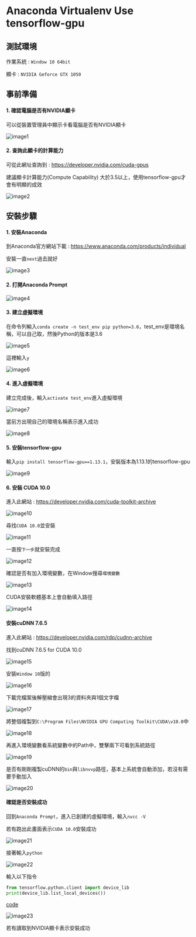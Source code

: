 # Anaconda Virtualenv Use tensorflow-gpu
## 測試環境
作業系統 : `Window 10 64bit`
   
顯卡 : `NVIDIA Geforce GTX 1050`
## 事前準備
#### 1. 確認電腦是否有NVIDIA顯卡

可以從裝置管理員中顯示卡看電腦是否有NVIDIA顯卡

![image1](https://github.com/Offliners/Anaconda-Virtualenv-Use-tensorflow-gpu/blob/master/image/image1.PNG)

#### 2. 查詢此顯卡的計算能力
可從此網址查詢到 : https://developer.nvidia.com/cuda-gpus

建議顯卡計算能力(Compute Capability) 大於3.5以上，使用tensorflow-gpu才會有明顯的成效

![image2](https://github.com/Offliners/Anaconda-Virtualenv-Use-tensorflow-gpu/blob/master/image/image2.PNG)
## 安裝步驟
#### 1. 安裝Anaconda
到Anaconda官方網站下載 : https://www.anaconda.com/products/individual

安裝一直`next`過去就好

![image3](https://github.com/Offliners/Anaconda-Virtualenv-Use-tensorflow-gpu/blob/master/image/image3.PNG)

#### 2. 打開Anaconda Prompt

![image4](https://github.com/Offliners/Anaconda-Virtualenv-Use-tensorflow-gpu/blob/master/image/image4.PNG)

#### 3. 建立虛擬環境
在命令列輸入`conda create -n test_env pip python=3.6`，test_env是環境名稱，可以自己取，然後Python的版本是3.6

![image5](https://github.com/Offliners/Anaconda-Virtualenv-Use-tensorflow-gpu/blob/master/image/image5.PNG)

這裡輸入`y`

![image6](https://github.com/Offliners/Anaconda-Virtualenv-Use-tensorflow-gpu/blob/master/image/image6.PNG)

#### 4. 進入虛擬環境
建立完成後，輸入`activate test_env`進入虛擬環境

![image7](https://github.com/Offliners/Anaconda-Virtualenv-Use-tensorflow-gpu/blob/master/image/image7.PNG)

當前方出現自己的環境名稱表示進入成功

![image8](https://github.com/Offliners/Anaconda-Virtualenv-Use-tensorflow-gpu/blob/master/image/image8.PNG)

#### 5. 安裝tensorflow-gpu
輸入`pip install tensorflow-gpu==1.13.1`，安裝版本為1.13.1的tensorflow-gpu

![image9](https://github.com/Offliners/Anaconda-Virtualenv-Use-tensorflow-gpu/blob/master/image/image9.PNG)

#### 6. 安裝 CUDA 10.0
進入此網站 : https://developer.nvidia.com/cuda-toolkit-archive

![image10](https://github.com/Offliners/Anaconda-Virtualenv-Use-tensorflow-gpu/blob/master/image/image10.PNG)

尋找`CUDA 10.0`並安裝

![image11](https://github.com/Offliners/Anaconda-Virtualenv-Use-tensorflow-gpu/blob/master/image/image11.PNG)

一直按`下一步`就安裝完成

![image12](https://github.com/Offliners/Anaconda-Virtualenv-Use-tensorflow-gpu/blob/master/image/image12.PNG)

確認是否有加入環境變數，在Window搜尋`環境變數`

![image13](https://github.com/Offliners/Anaconda-Virtualenv-Use-tensorflow-gpu/blob/master/image/image13.PNG)

CUDA安裝軟體基本上會自動填入路徑

![image14](https://github.com/Offliners/Anaconda-Virtualenv-Use-tensorflow-gpu/blob/master/image/image14.PNG)

#### 安裝cuDNN 7.6.5
進入此網站 : https://developer.nvidia.com/rdp/cudnn-archive

找到cuDNN 7.6.5 for CUDA 10.0

![image15](https://github.com/Offliners/Anaconda-Virtualenv-Use-tensorflow-gpu/blob/master/image/image15.PNG)

安裝`Window 10`版的

![image16](https://github.com/Offliners/Anaconda-Virtualenv-Use-tensorflow-gpu/blob/master/image/image16.PNG)

下載完檔案後解壓縮會出現3的資料夾與1個文字檔

![image17](https://github.com/Offliners/Anaconda-Virtualenv-Use-tensorflow-gpu/blob/master/image/image17.PNG)

將整個複製到`C:\Program Files\NVIDIA GPU Computing Toolkit\CUDA\v10.0`中

![image18](https://github.com/Offliners/Anaconda-Virtualenv-Use-tensorflow-gpu/blob/master/image/image18.PNG)

再進入環境變數看系統變數中的Path中，雙擊兩下可看到系統路徑

![image19](https://github.com/Offliners/Anaconda-Virtualenv-Use-tensorflow-gpu/blob/master/image/image19.PNG)

是否有剛剛複製cuDNN的`bin`與`libnvvp`路徑，基本上系統會自動添加，若沒有需要手動加入

![image20](https://github.com/Offliners/Anaconda-Virtualenv-Use-tensorflow-gpu/blob/master/image/image20.PNG)

#### 確認是否安裝成功
回到`Anaconda Prompt`，進入已創建的虛擬環境，輸入`nvcc -V`

若有跑出此畫面表示`CUDA 10.0`安裝成功

![image21](https://github.com/Offliners/Anaconda-Virtualenv-Use-tensorflow-gpu/blob/master/image/image21.PNG)

接著輸入`python`

![image22](https://github.com/Offliners/Anaconda-Virtualenv-Use-tensorflow-gpu/blob/master/image/image22.PNG)

輸入以下指令
```python
from tensorflow.python.client import device_lib
print(device_lib.list_local_devices())
```
[code](test.py)

![image23](https://github.com/Offliners/Anaconda-Virtualenv-Use-tensorflow-gpu/blob/master/image/image23.PNG)

若有讀取到NVIDIA顯卡表示安裝成功
